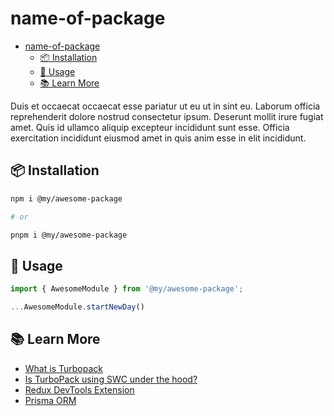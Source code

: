 # name-of-package

- [name-of-package](#name-of-package)
  - [📦 Installation](#-installation)
  - [🚀 Usage](#-usage)
  - [📚 Learn More](#-learn-more)

Duis et occaecat occaecat esse pariatur ut eu ut in sint eu. Laborum officia reprehenderit dolore nostrud consectetur ipsum. Deserunt mollit irure fugiat amet. Quis id ullamco aliquip excepteur incididunt sunt esse. Officia exercitation incididunt eiusmod amet in quis anim esse in elit incididunt.

## 📦 Installation

```bash
npm i @my/awesome-package

# or

pnpm i @my/awesome-package
```

## 🚀 Usage

```typescript
import { AwesomeModule } from '@my/awesome-package';

...AwesomeModule.startNewDay()
```

## 📚 Learn More

- [What is Turbopack](https://www.youtube.com/watch?v=6ZwnBI4Rb1w)
- [Is TurboPack using SWC under the hood?](https://github.com/vercel/turbo/discussions/2350#discussioncomment-3965562)
- [Redux DevTools Extension](https://github.com/reduxjs/redux-devtools)
- [Prisma ORM](https://www.prisma.io/orm)
